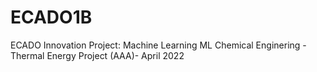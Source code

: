 # ECADO1B
ECADO Innovation Project: Machine Learning ML Chemical Enginering -Thermal Energy Project (AAA)- April 2022
